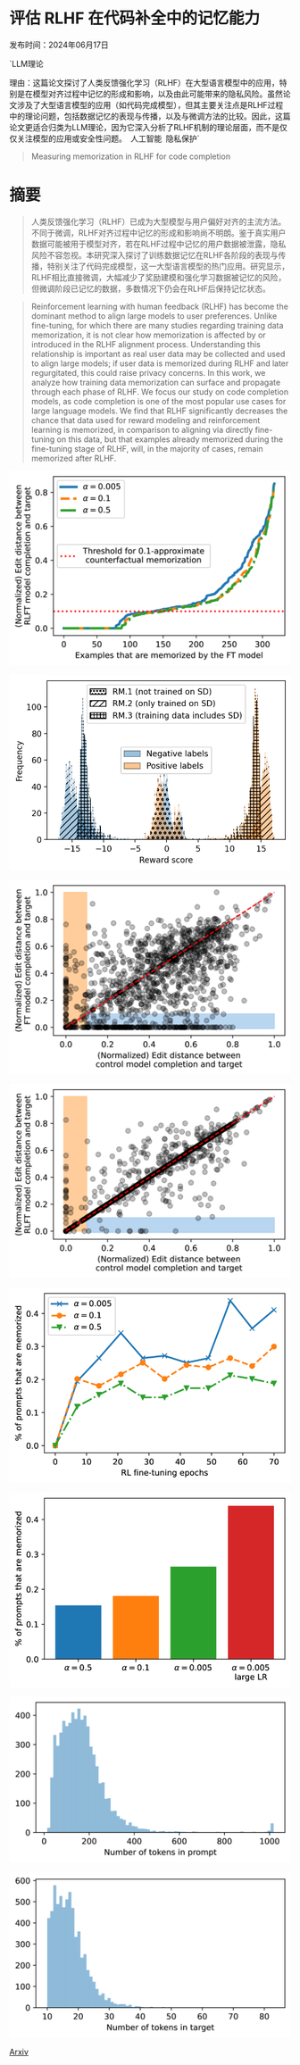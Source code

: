 # 评估 RLHF 在代码补全中的记忆能力

发布时间：2024年06月17日

`LLM理论

理由：这篇论文探讨了人类反馈强化学习（RLHF）在大型语言模型中的应用，特别是在模型对齐过程中记忆的形成和影响，以及由此可能带来的隐私风险。虽然论文涉及了大型语言模型的应用（如代码完成模型），但其主要关注点是RLHF过程中的理论问题，包括数据记忆的表现与传播，以及与微调方法的比较。因此，这篇论文更适合归类为LLM理论，因为它深入分析了RLHF机制的理论层面，而不是仅仅关注模型的应用或安全性问题。` `人工智能` `隐私保护`

> Measuring memorization in RLHF for code completion

# 摘要

> 人类反馈强化学习（RLHF）已成为大型模型与用户偏好对齐的主流方法。不同于微调，RLHF对齐过程中记忆的形成和影响尚不明朗。鉴于真实用户数据可能被用于模型对齐，若在RLHF过程中记忆的用户数据被泄露，隐私风险不容忽视。本研究深入探讨了训练数据记忆在RLHF各阶段的表现与传播，特别关注了代码完成模型，这一大型语言模型的热门应用。研究显示，RLHF相比直接微调，大幅减少了奖励建模和强化学习数据被记忆的风险，但微调阶段已记忆的数据，多数情况下仍会在RLHF后保持记忆状态。

> Reinforcement learning with human feedback (RLHF) has become the dominant method to align large models to user preferences. Unlike fine-tuning, for which there are many studies regarding training data memorization, it is not clear how memorization is affected by or introduced in the RLHF alignment process. Understanding this relationship is important as real user data may be collected and used to align large models; if user data is memorized during RLHF and later regurgitated, this could raise privacy concerns. In this work, we analyze how training data memorization can surface and propagate through each phase of RLHF. We focus our study on code completion models, as code completion is one of the most popular use cases for large language models. We find that RLHF significantly decreases the chance that data used for reward modeling and reinforcement learning is memorized, in comparison to aligning via directly fine-tuning on this data, but that examples already memorized during the fine-tuning stage of RLHF, will, in the majority of cases, remain memorized after RLHF.

![评估 RLHF 在代码补全中的记忆能力](../../../paper_images/2406.11715/x1.png)

![评估 RLHF 在代码补全中的记忆能力](../../../paper_images/2406.11715/sensitive_link_dist_rm_on_gh2_or_gem.png)

![评估 RLHF 在代码补全中的记忆能力](../../../paper_images/2406.11715/x2.png)

![评估 RLHF 在代码补全中的记忆能力](../../../paper_images/2406.11715/x3.png)

![评估 RLHF 在代码补全中的记忆能力](../../../paper_images/2406.11715/x4.png)

![评估 RLHF 在代码补全中的记忆能力](../../../paper_images/2406.11715/x5.png)

![评估 RLHF 在代码补全中的记忆能力](../../../paper_images/2406.11715/x6.png)

![评估 RLHF 在代码补全中的记忆能力](../../../paper_images/2406.11715/x7.png)

[Arxiv](https://arxiv.org/abs/2406.11715)